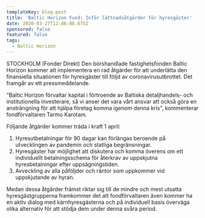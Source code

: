 ```yaml
---
templateKey: blog-post
title: 'Baltic Horizon Fund: Inför lättnadsåtgärder för hyresgäster'
date: 2020-03-27T12:46:08.675Z
sponsored: false
featured: false
tags:
  - Baltic Horizon
---
```

STOCKHOLM (Fonder Direkt) Den börshandlade fastighetsfonden Baltic Horizon kommer att implementera en rad åtgärder för att underlätta den finansiella situationen för hyresgäster till följd av coronavirusutbrottet. Det framgår av ett pressmeddelande.

"Baltic Horizon förvaltar kapital i förtroende av Baltiska detaljhandels- och institutionella investerare, så vi anser det vara vårt ansvar att också göra en ansträngning för att hjälpa företag komma igenom denna kris", kommenterar fondförvaltaren Tarmo Karotam.

Följande åtgärder kommer träda i kraft 1 april:

1. Hyresutbetalningar för 90 dagar kan förlängas beroende på utvecklingen av pandemin och statliga begränsningar.
2. Hyresgäster har möjlighet att diskutera och komma överens om ett individuellt betalningsschema för återkrav av uppskjutna hyresbetalningar efter uppsägningstiden.
3. Avveckling av alla påföljder och räntor som uppkommer vid uppskjutande av hyran.

Medan dessa åtgärder främst riktar sig till de mindre och mest utsatta hyresgästgrupperna framkommer det att fondförvaltaren även kommer ha en aktiv dialog med kärnhyresgästerna och på individuell basis överväga olika alternativ för att stödja dem under denna svåra period.